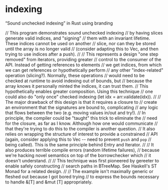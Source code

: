 # indexing
“Sound unchecked indexing” in Rust using branding

// This program demonstrates sound unchecked indexing
// by having slices generate valid indices, and "signing"
// them with an invariant lifetime. These indices cannot be used on another
// slice, nor can they be stored until the array is no longer valid
// (consider adapting this to Vec, and then trying to use indices after a push).
//
// This represents a design "one step removed" from iterators, providing greater
// control to the consumer of the API. Instead of getting references to elements
// we get indices, from which we can get references or hypothetically perform
// any other "index-related" operation (slicing?). Normally, these operations
// would need to be checked at runtime to avoid indexing out of bounds, but
// because the array knows it personally minted the indices, it can trust them.
// This hypothetically enables greater composition. Using this technique
// one could also do "only once" checked indexing (let idx = arr.validate(idx)).
//
// The major drawback of this design is that it requires a closure to
// create an environment that the signatures are bound to, complicating
// any logic that flows between the two (e.g. moving values in/out and try!).
// In principle, the compiler could be "taught" this trick to eliminate the
// need for the closure, as far as I know. Although how one would communicate
// that they're trying to do this to the compiler is another question.
// It also relies on wrapping the structure of interest to provide a constrained
// API (again, consider applying this to Vec -- need to prevent `push` and `pop`
// being called). This is the same principle behind Entry and Iterator.
//
// It also produces terrible compile errors (random lifetime failures),
// because we're hacking novel semantics on top of the borrowchecker which
// it doesn't understand.
//
// This technique was first pioneered by gereeter to enable safely constructing
// search paths in BTreeMap. See Haskell's ST Monad for a related design.
//
// The example isn't maximally generic or fleshed out because I got bored trying
// to express the bounds necessary to handle &[T] and &mut [T] appropriately.
